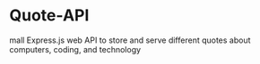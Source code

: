 # Quote-API
mall Express.js web API to store and serve different quotes about computers, coding, and technology
